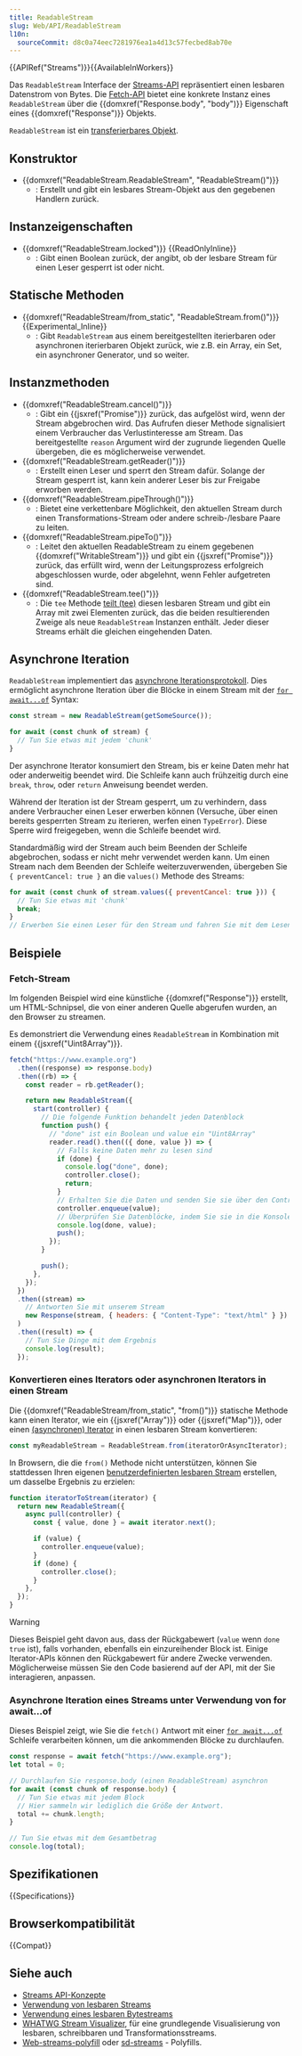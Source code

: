 ```yaml
---
title: ReadableStream
slug: Web/API/ReadableStream
l10n:
  sourceCommit: d8c0a74eec7281976ea1a4d13c57fecbed8ab70e
---
```


{{APIRef("Streams")}}{{AvailableInWorkers}}

Das `ReadableStream` Interface der [Streams-API](/de/docs/Web/API/Streams_API) repräsentiert einen lesbaren Datenstrom von Bytes. Die [Fetch-API](/de/docs/Web/API/Fetch_API) bietet eine konkrete Instanz eines `ReadableStream` über die {{domxref("Response.body", "body")}} Eigenschaft eines {{domxref("Response")}} Objekts.

`ReadableStream` ist ein [transferierbares Objekt](/de/docs/Web/API/Web_Workers_API/Transferable_objects).

## Konstruktor

- {{domxref("ReadableStream.ReadableStream", "ReadableStream()")}}
  - : Erstellt und gibt ein lesbares Stream-Objekt aus den gegebenen Handlern zurück.

## Instanzeigenschaften

- {{domxref("ReadableStream.locked")}} {{ReadOnlyInline}}
  - : Gibt einen Boolean zurück, der angibt, ob der lesbare Stream für einen Leser gesperrt ist oder nicht.

## Statische Methoden

- {{domxref("ReadableStream/from_static", "ReadableStream.from()")}} {{Experimental_Inline}}
  - : Gibt `ReadableStream` aus einem bereitgestellten iterierbaren oder asynchronen iterierbaren Objekt zurück, wie z.B. ein Array, ein Set, ein asynchroner Generator, und so weiter.

## Instanzmethoden

- {{domxref("ReadableStream.cancel()")}}
  - : Gibt ein {{jsxref("Promise")}} zurück, das aufgelöst wird, wenn der Stream abgebrochen wird. Das Aufrufen dieser Methode signalisiert einem Verbraucher das Verlustinteresse am Stream. Das bereitgestellte `reason` Argument wird der zugrunde liegenden Quelle übergeben, die es möglicherweise verwendet.
- {{domxref("ReadableStream.getReader()")}}
  - : Erstellt einen Leser und sperrt den Stream dafür. Solange der Stream gesperrt ist, kann kein anderer Leser bis zur Freigabe erworben werden.
- {{domxref("ReadableStream.pipeThrough()")}}
  - : Bietet eine verkettenbare Möglichkeit, den aktuellen Stream durch einen Transformations-Stream oder andere schreib-/lesbare Paare zu leiten.
- {{domxref("ReadableStream.pipeTo()")}}
  - : Leitet den aktuellen ReadableStream zu einem gegebenen {{domxref("WritableStream")}} und gibt ein {{jsxref("Promise")}} zurück, das erfüllt wird, wenn der Leitungsprozess erfolgreich abgeschlossen wurde, oder abgelehnt, wenn Fehler aufgetreten sind.
- {{domxref("ReadableStream.tee()")}}
  - : Die `tee` Methode [teilt (tee)](https://streams.spec.whatwg.org/#tee-a-readable-stream) diesen lesbaren Stream und gibt ein Array mit zwei Elementen zurück, das die beiden resultierenden Zweige als neue `ReadableStream` Instanzen enthält. Jeder dieser Streams erhält die gleichen eingehenden Daten.

## Asynchrone Iteration

`ReadableStream` implementiert das [asynchrone Iterationsprotokoll](/de/docs/Web/JavaScript/Reference/Iteration_protocols#the_async_iterator_and_async_iterable_protocols).
Dies ermöglicht asynchrone Iteration über die Blöcke in einem Stream mit der [`for await...of`](/de/docs/Web/JavaScript/Reference/Statements/for-await...of) Syntax:

```js
const stream = new ReadableStream(getSomeSource());

for await (const chunk of stream) {
  // Tun Sie etwas mit jedem 'chunk'
}
```

Der asynchrone Iterator konsumiert den Stream, bis er keine Daten mehr hat oder anderweitig beendet wird.
Die Schleife kann auch frühzeitig durch eine `break`, `throw`, oder `return` Anweisung beendet werden.

Während der Iteration ist der Stream gesperrt, um zu verhindern, dass andere Verbraucher einen Leser erwerben können (Versuche, über einen bereits gesperrten Stream zu iterieren, werfen einen `TypeError`).
Diese Sperre wird freigegeben, wenn die Schleife beendet wird.

Standardmäßig wird der Stream auch beim Beenden der Schleife abgebrochen, sodass er nicht mehr verwendet werden kann.
Um einen Stream nach dem Beenden der Schleife weiterzuverwenden, übergeben Sie `{ preventCancel: true }` an die `values()` Methode des Streams:

```js
for await (const chunk of stream.values({ preventCancel: true })) {
  // Tun Sie etwas mit 'chunk'
  break;
}
// Erwerben Sie einen Leser für den Stream und fahren Sie mit dem Lesen fort ...
```

## Beispiele

### Fetch-Stream

Im folgenden Beispiel wird eine künstliche {{domxref("Response")}} erstellt, um HTML-Schnipsel, die von einer anderen Quelle abgerufen wurden, an den Browser zu streamen.

Es demonstriert die Verwendung eines `ReadableStream` in Kombination mit einem {{jsxref("Uint8Array")}}.

```js
fetch("https://www.example.org")
  .then((response) => response.body)
  .then((rb) => {
    const reader = rb.getReader();

    return new ReadableStream({
      start(controller) {
        // Die folgende Funktion behandelt jeden Datenblock
        function push() {
          // "done" ist ein Boolean und value ein "Uint8Array"
          reader.read().then(({ done, value }) => {
            // Falls keine Daten mehr zu lesen sind
            if (done) {
              console.log("done", done);
              controller.close();
              return;
            }
            // Erhalten Sie die Daten und senden Sie sie über den Controller an den Browser
            controller.enqueue(value);
            // Überprüfen Sie Datenblöcke, indem Sie sie in die Konsole protokollieren
            console.log(done, value);
            push();
          });
        }

        push();
      },
    });
  })
  .then((stream) =>
    // Antworten Sie mit unserem Stream
    new Response(stream, { headers: { "Content-Type": "text/html" } }).text(),
  )
  .then((result) => {
    // Tun Sie Dinge mit dem Ergebnis
    console.log(result);
  });
```

### Konvertieren eines Iterators oder asynchronen Iterators in einen Stream

Die {{domxref("ReadableStream/from_static", "from()")}} statische Methode kann einen Iterator, wie ein {{jsxref("Array")}} oder {{jsxref("Map")}}, oder einen [(asynchronen) Iterator](/de/docs/Web/JavaScript/Guide/Iterators_and_generators) in einen lesbaren Stream konvertieren:

```js
const myReadableStream = ReadableStream.from(iteratorOrAsyncIterator);
```

In Browsern, die die `from()` Methode nicht unterstützen, können Sie stattdessen Ihren eigenen [benutzerdefinierten lesbaren Stream](/de/docs/Web/API/Streams_API/Using_readable_streams#creating_your_own_custom_readable_stream) erstellen, um dasselbe Ergebnis zu erzielen:

```js
function iteratorToStream(iterator) {
  return new ReadableStream({
    async pull(controller) {
      const { value, done } = await iterator.next();

      if (value) {
        controller.enqueue(value);
      }
      if (done) {
        controller.close();
      }
    },
  });
}
```

> [!WARNING]
> Dieses Beispiel geht davon aus, dass der Rückgabewert (`value` wenn `done` `true` ist), falls vorhanden, ebenfalls ein einzureihender Block ist. Einige Iterator-APIs können den Rückgabewert für andere Zwecke verwenden. Möglicherweise müssen Sie den Code basierend auf der API, mit der Sie interagieren, anpassen.

### Asynchrone Iteration eines Streams unter Verwendung von for await...of

Dieses Beispiel zeigt, wie Sie die `fetch()` Antwort mit einer [`for await...of`](/de/docs/Web/JavaScript/Reference/Statements/for-await...of) Schleife verarbeiten können, um die ankommenden Blöcke zu durchlaufen.

```js
const response = await fetch("https://www.example.org");
let total = 0;

// Durchlaufen Sie response.body (einen ReadableStream) asynchron
for await (const chunk of response.body) {
  // Tun Sie etwas mit jedem Block
  // Hier sammeln wir lediglich die Größe der Antwort.
  total += chunk.length;
}

// Tun Sie etwas mit dem Gesamtbetrag
console.log(total);
```

## Spezifikationen

{{Specifications}}

## Browserkompatibilität

{{Compat}}

## Siehe auch

- [Streams API-Konzepte](/de/docs/Web/API/Streams_API)
- [Verwendung von lesbaren Streams](/de/docs/Web/API/Streams_API/Using_readable_streams)
- [Verwendung eines lesbaren Bytestreams](/de/docs/Web/API/Streams_API/Using_readable_byte_streams)
- [WHATWG Stream Visualizer](https://whatwg-stream-visualizer.glitch.me/), für eine grundlegende Visualisierung von lesbaren, schreibbaren und Transformationsstreams.
- [Web-streams-polyfill](https://github.com/MattiasBuelens/web-streams-polyfill) oder [sd-streams](https://github.com/stardazed/sd-streams) - Polyfills.
